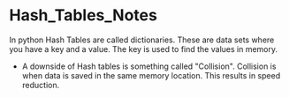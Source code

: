# Hash_Tables_Notes

In python Hash Tables are called dictionaries. These are data sets where you have a key and a value. The key is used to find the values in memory. 

- A downside of Hash tables is something called "Collision". Collision is when data is saved in the same memory location. This results in speed reduction. 